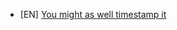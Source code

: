 - [EN] [You might as well timestamp it](https://changelog.com/posts/you-might-as-well-timestamp-it)
